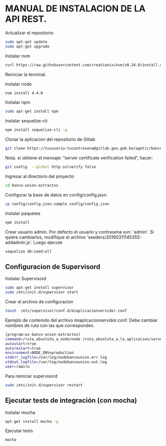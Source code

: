 # MANUAL DE INSTALACION DE LA API REST. 

Actualizar el repositorio
```sh
sudo apt-get update
sudo apt-get upgrade
```

Instalar nvm
```sh
curl https://raw.githubusercontent.com/creationix/nvm/v0.24.0/install.sh | bash

```
Reiniciar la terminal.

Instalar node
```sh
nvm install 4.4.0
```

Instalar npm
```sh
sudo apt-get install npm
```

Instalar sequelize-cli
```sh
npm install sequelize-cli -g
```

Clonar la aplicacion del repositorio de Gitlab
```sh
git clone https://tuusuario:tucontrasena@gitlab.geo.gob.bo/agetic/banco-union-extractos.git
```

Nota. si obtiene el mensaje: “server certificate verification failed”, hacer: 
```sh
git config  --global http.sslverify false
```

Ingresar al directorio del proyecto
```sh
cd banco-union-extractos 
```

Configurar la base de datos en config/config.json.
```sh
cp config/config.json.sample config/config.json 
```

Instalar paquetes
```sh
npm install 
```

Crear usuario admin. Por defecto el usuario y contrasena son: 'admin'. Si quiere cambiarlos, modifique el archivo 'seeders/20160311145355-addadmin.js'. Luego ejecute
```sh
sequelize db:seed:all 
```

## Configuracion de Supervisord

Instalar Supervisord
```sh
sudo apt-get install supervisor
sudo /etc/init.d/supervisor start
```

Crear el archivo de configuracion
```sh
touch  /etc/supervisor/conf.d/miaplicacionservidor.conf
```

Ejemplo de contenido del archivo miaplicacionservidor.conf. Debe cambiar nombres de ruta con las que corresponden.
```sh
[program:ws-banco-union-extractos]
command=/ruta_absoluta_a_node/node /ruta_absoluta_a_la_aplicacion/server.js  
autostart=true  
autorestart=true  
environment=NODE_ENV=production  
stderr_logfile=/var/log/nodebancounion.err.log  
stdout_logfile=/var/log/nodebancounion.out.log
user=ramiro
```

Para reiniciar supervisord
```sh
sudo /etc/init.d/supervisor restart
```

## Ejecutar tests de integración (con mocha)
Instalar mocha
```sh
apt-get install mocha -g
```
Ejecutar tests
```sh
mocha
```

